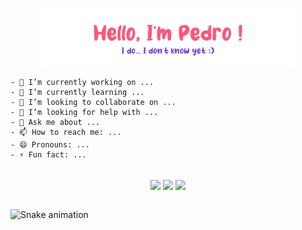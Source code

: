 <p align="center"><img width="80%" alt="Hello, I'm Pedro. I do... I don't know yet!" src="./assets/gh-readme-header--.png" /></a></p>




    - 🔭 I’m currently working on ...
    - 🌱 I’m currently learning ...
    - 👯 I’m looking to collaborate on ...
    - 🤔 I’m looking for help with ...
    - 💬 Ask me about ...
    - 📫 How to reach me: ...
    - 😄 Pronouns: ...
    - ⚡ Fun fact: ...   

<br>

<div align="center">
  <img align="center" height="140em" src="https://github-readme-stats.vercel.app/api?username=pdroaq&&show_icons=true&title_color=B17BD2&icon_color=FF577A&text_color=C7B6F0&bg_color=ffffff00"/>
  <img align="center" height="140em" src="https://github-readme-stats.vercel.app/api/top-langs/?username=pdroaq&layout=compact&langs_count=7&show_icons=true&title_color=B17BD2&icon_color=FF577A&text_color=C7B6F0&bg_color=ffffff00"/>
  <!--<img height="140em" src="./assets/me shaved.png"/> -->
  <!--<img align="center" src="https://rafaellaballerini.notion.site/image/https%3A%2F%2Fwww.pngmart.com%2Ffiles%2F12%2FMy-Neighbor-Totoro-PNG-Image.png?table=block&id=70f68e74-85cd-40a0-8057-4c0b202074a1&spaceId=ca97155a-230f-47fd-94ea-bd2db3fd6d6a&width=250&userId=&cache=v2"/> -->
  <img align="center" height="140em" src="https://c.tenor.com/raJbLZozdjAAAAAj/teagif-cute.gif"/>
</div>

<br>

<!--
  <a href="https://www.youtube.com" target="_blank"><img src="https://img.shields.io/badge/YouTube-FF0000?style=for-the-badge&logo=youtube&logoColor=white" target="_blank"></a>
  <a href="https://instagram.com/pdroaq" target="_blank"><img src="https://img.shields.io/badge/-Instagram-%23E4405F?style=for-the-badge&logo=instagram&logoColor=white" target="_blank"></a>
 	<a href="https://www.twitch.tv" target="_blank"><img src="https://img.shields.io/badge/Twitch-9146FF?style=for-the-badge&logo=twitch&logoColor=white" target="_blank"></a>
 <a href="https://discord.gg/wagxzStdcR" target="_blank"><img src="https://img.shields.io/badge/Discord-7289DA?style=for-the-badge&logo=discord&logoColor=white" target="_blank"></a> 
  <a href = "mailto:contatorafaballerini@gmail.com"><img src="https://img.shields.io/badge/-Gmail-%23333?style=for-the-badge&logo=gmail&logoColor=white" target="_blank"></a>
  <a href="https://www.linkedin.com/in/rafaella-ballerini-45875016a" target="_blank"><img src="https://img.shields.io/badge/-LinkedIn-%230077B5?style=for-the-badge&logo=linkedin&logoColor=white" target="_blank"></a>
-->

![Snake animation](https://github.com/pdroaq/pdroaq/blob/output/github-contribution-grid-snake.svg)

